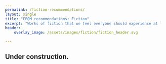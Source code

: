 ```yaml
---
permalink: /fiction-recommendations/
layout: single
title: "EPQM recommendations: Fiction"
excerpt: "Works of fiction that we feel everyone should experience at least once"
header:
    overlay_image: /assets/images/fiction/fiction_header.svg

---
```


## Under construction.
